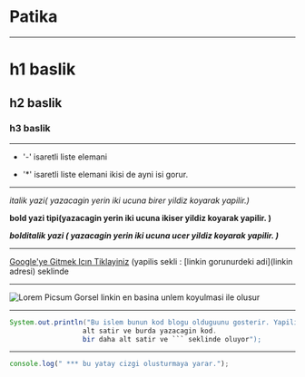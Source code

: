 # Patika
***
# h1 baslik
## h2 baslik
### h3 baslik

***

-  '-' isaretli liste elemani

*  '*' isaretli liste elemani ikisi de ayni isi gorur.

***

*italik yazi( yazacagin yerin iki ucuna birer yildiz koyarak yapilir.)*

**bold yazi tipi(yazacagin yerin iki ucuna ikiser yildiz koyarak yapilir. )**

***bolditalik yazi ( yazacagin yerin iki ucuna ucer yildiz koyarak yapilir. )***

***

[Google'ye Gitmek Icın Tiklayiniz](https://google.com)
(yapilis sekli : [linkin gorunurdeki adi](linkin adresi) seklinde

***

![Lorem Picsum Gorsel](https://picsum.photos/200/300)
linkin en basina unlem koyulmasi ile olusur

***

```java
System.out.println("Bu islem bunun kod blogu olduguunu gosterir. Yapilis sekli : ```kullanacagin dilin adi(mesela burda Java) 
                  alt satir ve burda yazacagin kod.
                  bir daha alt satir ve ``` seklinde oluyor");
```

***

```javascript
console.log(" *** bu yatay cizgi olusturmaya yarar.");
```
